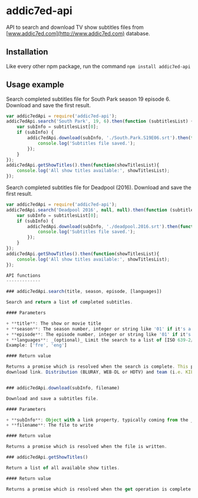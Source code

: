addic7ed-api
============

API to search and download TV show subtitles files from [www.addic7ed.com](http://www.addic7ed.com) database.


Installation
------------

Like every other npm package, run the command
`npm install addic7ed-api`


Usage example
-------------

Search completed subtitles file for South Park season 19 episode 6.
Download and save the first result.

```javascript
var addic7edApi = require('addic7ed-api');
addic7edApi.search('South Park', 19, 6).then(function (subtitlesList) {
    var subInfo = subtitlesList[0];
    if (subInfo) {
        addic7edApi.download(subInfo, './South.Park.S19E06.srt').then(function () {
            console.log('Subtitles file saved.');
        });
    }
});
addic7edApi.getShowTitles().then(function(showTitlesList){
    console.log('All show titles available:', showTitlesList);
});
```

Search completed subtitles file for Deadpool (2016).
Download and save the first result.

```javascript
var addic7edApi = require('addic7ed-api');
addic7edApi.search('Deadpool 2016', null, null).then(function (subtitlesList) {
    var subInfo = subtitlesList[0];
    if (subInfo) {
        addic7edApi.download(subInfo, './deadpool.2016.srt').then(function () {
            console.log('Subtitles file saved.');
        });
    }
});
addic7edApi.getShowTitles().then(function(showTitlesList){
    console.log('All show titles available:', showTitlesList);
});

API functions
-------------

### addic7edApi.search(title, season, episode, [languages])

Search and return a list of completed subtitles.

#### Parameters

+ **title**: The show or movie title
+ **season**: The season number, integer or string like '01' if it's a show
+ **episode**: The episode number, integer or string like '01' if it's a show
+ **languages**: _(optional)_ Limit the search to a list of [ISO 639-2/B](https://en.wikipedia.org/wiki/List_of_ISO_639-2_codes) (3 characters) language codes.
Example: ['fre', 'eng']

#### Return value

Returns a promise which is resolved when the search is complete. This promise returns a list of object containing the subtitles file language, lang code, version and
download link. Distribution (BLURAY, WEB-DL or HDTV) and team (i.e. KILLERS) are extracted from version if possible.


### addic7edApi.download(subInfo, filename)

Download and save a subtitles file.

#### Parameters

+ **subInfo**: Object with a link property, typically coming from the _addic7edApi.search()_ method result list.
+ **filename**: The file to write

#### Return value

Returns a promise which is resolved when the file is written.

### addic7edApi.getShowTitles()

Return a list of all available show titles.

#### Return value

Returns a promise which is resolved when the get operation is complete. This promise returns a list of show titles.
